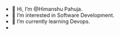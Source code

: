 - 👋 Hi, I’m @Himanshu Pahuja.
- 👀 I’m interested in Software Development.
- 🌱 I’m currently learning Devops.
-

<!---
Himanshu-180875/Himanshu-180875 is a ✨ special ✨ repository because its `README.md` (this file) appears on your GitHub profile.
You can click the Preview link to take a look at your changes.
--->
